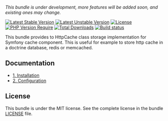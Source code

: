 
*This bundle is under development, more features will be added soon, and existing ones may change.*

[![Latest Stable Version](https://poser.pugx.org/softspring/http-cache-store-bundle/v/stable.svg)](https://packagist.org/packages/softspring/http-cache-store-bundle)
[![Latest Unstable Version](https://poser.pugx.org/softspring/http-cache-store-bundle/v/unstable.svg)](https://packagist.org/packages/softspring/http-cache-store-bundle)
[![License](https://poser.pugx.org/softspring/http-cache-store-bundle/license.svg)](https://packagist.org/packages/softspring/http-cache-store-bundle)
[![PHP Version Require](http://poser.pugx.org/softspring/http-cache-store-bundle/require/php)](https://packagist.org/packages/softspring/http-cache-store-bundle)
[![Total Downloads](https://poser.pugx.org/softspring/http-cache-store-bundle/downloads)](https://packagist.org/packages/softspring/http-cache-store-bundle)
[![Build status](https://github.com/softspring/http-cache-store-bundle/actions/workflows/php.yml/badge.svg?branch=5.1)](https://github.com/softspring/http-cache-store-bundle/actions/workflows/php.yml)

This bundle provides to HttpCache class storage implementation for Symfony cache component. This is useful for example
 to store http cache in a doctrine database, redis or memcached.

## Documentation

- [1. Installation](docs/1_installation.md)
- [2. Configuration](docs/2_configuration.md)

## License

This bundle is under the MIT license. See the complete license in the bundle [LICENSE](LICENSE) file.
